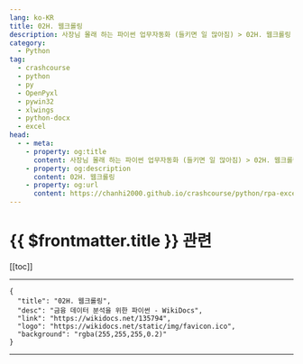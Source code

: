 ```yaml
---
lang: ko-KR
title: 02H. 웹크롤링 
description: 사장님 몰래 하는 파이썬 업무자동화 (들키면 일 많아짐) > 02H. 웹크롤링 
category:
  - Python
tag: 
  - crashcourse
  - python
  - py
  - OpenPyxl
  - pywin32
  - xlwings
  - python-docx
  - excel
head:
  - - meta:
    - property: og:title
      content: 사장님 몰래 하는 파이썬 업무자동화 (들키면 일 많아짐) > 02H. 웹크롤링 
    - property: og:description
      content: 02H. 웹크롤링 
    - property: og:url
      content: https://chanhi2000.github.io/crashcourse/python/rpa-excel/02h.html
---
```


# {{ $frontmatter.title }} 관련

[[toc]]

---

```component VPCard
{
  "title": "02H. 웹크롤링",
  "desc": "금융 데이터 분석을 위한 파이썬 - WikiDocs",
  "link": "https://wikidocs.net/135794",
  "logo": "https://wikidocs.net/static/img/favicon.ico",
  "background": "rgba(255,255,255,0.2)"
}
```

---

<TagLinks />